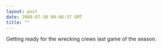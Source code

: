 ```yaml
---
layout: post
date: 2008-07-30 00:40:37 GMT
title: ""
---
```

Getting ready for the wrecking crews last game of the season.